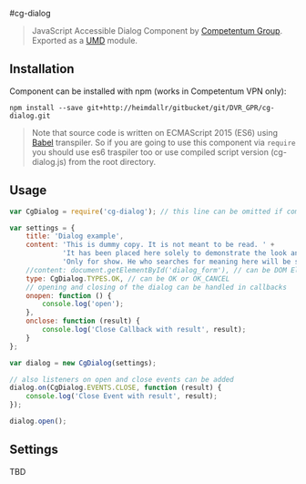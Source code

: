 #cg-dialog
 > JavaScript Accessible Dialog Component by [Competentum Group](http://competentum.com/).
  Exported as a [UMD](https://github.com/umdjs/umd) module.

## Installation
Component can be installed with npm (works in Competentum VPN only):
```
npm install --save git+http://heimdallr/gitbucket/git/DVR_GPR/cg-dialog.git
```

> Note that source code is written on ECMAScript 2015 (ES6) using [Babel](https://babeljs.io/) transpiler. So if you are going to use this component via `require` you should use es6 traspiler too or use compiled script version (cg-dialog.js) from the root directory.

## Usage
```javascript
var CgDialog = require('cg-dialog'); // this line can be omitted if component was added via script tag

var settings = {
    title: 'Dialog example',
    content: 'This is dummy copy. It is not meant to be read. ' +
             'It has been placed here solely to demonstrate the look and feel of finished, typeset text. ' +
             'Only for show. He who searches for meaning here will be sorely disappointed.',
    //content: document.getElementById('dialog_form'), // can be DOM Element
    type: CgDialog.TYPES.OK, // can be OK or OK_CANCEL
    // opening and closing of the dialog can be handled in callbacks
    onopen: function () {
        console.log('open');
    },
    onclose: function (result) {
        console.log('Close Callback with result', result);
    }
};

var dialog = new CgDialog(settings);

// also listeners on open and close events can be added
dialog.on(CgDialog.EVENTS.CLOSE, function (result) {
    console.log('Close Event with result', result);
});

dialog.open();
```

## Settings
TBD